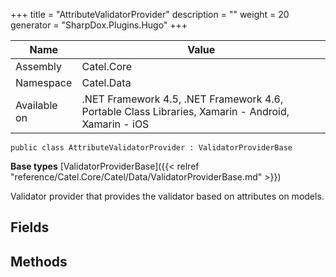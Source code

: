

+++
title = "AttributeValidatorProvider" 
description = ""
weight = 20
generator = "SharpDox.Plugins.Hugo"
+++

Name|Value
---|---
Assembly|Catel.Core
Namespace|Catel.Data
Available on|.NET Framework 4.5, .NET Framework 4.6, Portable Class Libraries, Xamarin - Android, Xamarin - iOS

```
public class AttributeValidatorProvider : ValidatorProviderBase
```

**Base types**
[ValidatorProviderBase]({{< relref "reference/Catel.Core/Catel/Data/ValidatorProviderBase.md" >}})

Validator provider that provides the validator based on attributes on models.

## Fields

## Methods

